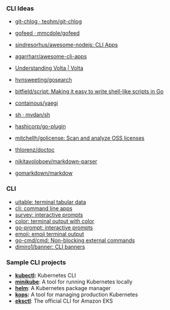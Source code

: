 
### CLI Ideas  
  
 * [git-chlog · teohm/git-chlog](https://github.com/teohm/git-chlog)  
 * [gofeed · mmcdole/gofeed](https://github.com/mmcdole/gofeed)  
 * [sindresorhus/awesome-nodejs: CLI Apps](https://github.com/sindresorhus/awesome-nodejs#command-line-apps)  
 * [agarrharr/awesome-cli-apps](https://github.com/agarrharr/awesome-cli-apps)  
 * [Understanding Volta | Volta](https://docs.volta.sh/guide/understanding#managing-your-toolchain)  
 * [hvnsweeting/gosearch](https://github.com/hvnsweeting/gosearch?files=1)  
 * [bitfield/script: Making it easy to write shell-like scripts in Go](https://github.com/bitfield/script)  
 * [containous/yaegi](https://github.com/containous/yaegi)  
 * [sh · mvdan/sh](https://github.com/mvdan/sh)  
 * [hashicorp/go-plugin](https://github.com/hashicorp/go-plugin)  
 * [mitchellh/golicense: Scan and analyze OSS licenses](https://github.com/mitchellh/golicense)  
  
 * [thlorenz/doctoc](https://github.com/thlorenz/doctoc)  
 * [nikitavoloboev/markdown-parser](https://github.com/nikitavoloboev/markdown-parser)  
 * [gomarkdown/markdow](https://github.com/gomarkdown/markdown)  
  

### CLI

* [uitable: terminal tabular data](https://github.com/gosuri/uitable)
* [cli: command line apps](https://github.com/urfave/cli)
* [survey: interactive prompts](https://github.com/AlecAivazis/survey)
* [color: terminal output with color](https://github.com/fatih/color)
* [go-prompt: interactive prompts](https://github.com/c-bata/go-prompt)
* [emoji: emoji terminal output](https://github.com/kyokomi/emoji)
* [go-cmd/cmd: Non-blocking external commands](https://github.com/go-cmd/cmd)
* [dimiro1/banner: CLI banners](https://github.com/dimiro1/banner)


### Sample CLI projects

-   [**kubectl**](https://github.com/kubernetes/kubectl)**:** Kubernetes CLI
-   [**minikube**](https://github.com/kubernetes/minikube): A tool for running Kubernetes locally
-   [**helm**](https://github.com/helm/helm): A Kubernetes package manager
-   [**kops**](https://github.com/kubernetes/kops)**:**  A tool for managing production Kubernetes
-   [**eksctl**](https://github.com/weaveworks/eksctl): The official CLI for Amazon EKS


<!--stackedit_data:
eyJoaXN0b3J5IjpbLTU3Mzk1OTAzNV19
-->